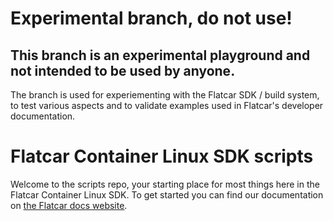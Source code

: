 # Experimental branch, do not use!

## This branch is an experimental playground and not intended to be used by anyone.

The branch is used for experiementing with the Flatcar SDK / build system, to
test various aspects and to validate examples used in Flatcar's developer
documentation.

# Flatcar Container Linux SDK scripts

Welcome to the scripts repo, your starting place for most things here in the Flatcar Container Linux SDK. To get started you can find our documentation on [the Flatcar docs website][flatcar-docs].

[flatcar-docs]: https://docs.flatcar-linux.org/os/sdk-modifying-flatcar/
